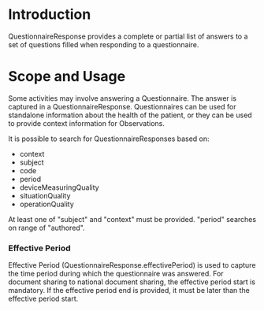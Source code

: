 # Introduction
QuestionnaireResponse provides a complete or partial list of answers to a set of questions filled when responding to a questionnaire.

# Scope and Usage
Some activities may involve answering a Questionnaire. The answer is captured in a QuestionnaireResponse. Questionnaires can be used for standalone information about the health of the patient, or they can be used to provide context information for Observations. 

It is possible to search for QuestionnaireResponses based on:
* context 
* subject
* code
* period
* deviceMeasuringQuality
* situationQuality
* operationQuality

At least one of "subject" and "context" must be provided. "period" searches on range of "authored".

### Effective Period
Effective Period (QuestionnaireResponse.effectivePeriod) is used to capture the time period during which the questionnaire was answered. For document sharing to national document sharing, the effective period start is mandatory. If the effective period end is provided, it must be later than the effective period start.